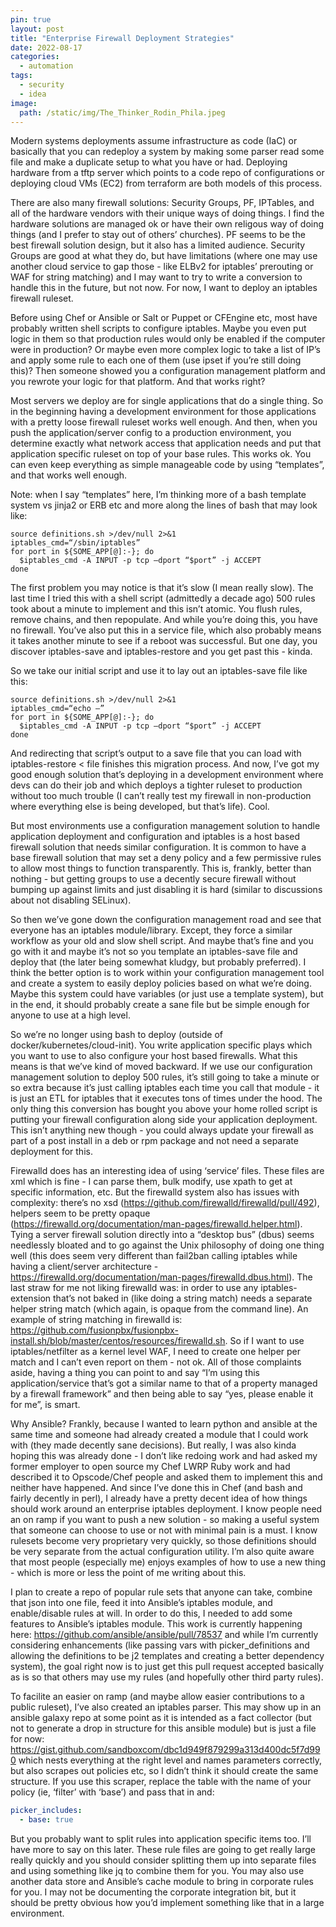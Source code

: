 ```yaml
---
pin: true
layout: post
title: "Enterprise Firewall Deployment Strategies"
date: 2022-08-17
categories:                                         
  - automation
tags:
  - security
  - idea
image:
  path: /static/img/The_Thinker_Rodin_Phila.jpeg
---
```


Modern systems deployments assume infrastructure as code (IaC) or basically that you can redeploy a system by making some parser read some file and make a duplicate setup to what you have or had. Deploying hardware from a tftp server which points to a code repo of configurations or deploying cloud VMs (EC2) from terraform are both models of this process.

There are also many firewall solutions: Security Groups, PF, IPTables, and all of the hardware vendors with their unique ways of doing things. I find the hardware solutions are managed ok or have their own religous way of doing things (and I prefer to stay out of others’ churches). PF seems to be the best firewall solution design, but it also has a limited audience. Security Groups are good at what they do, but have limitations (where one may use another cloud service to gap those - like ELBv2 for iptables’ prerouting or WAF for string matching) and I may want to try to write a conversion to handle this in the future, but not now. For now, I want to deploy an iptables firewall ruleset.

Before using Chef or Ansible or Salt or Puppet or CFEngine etc, most have probably written shell scripts to configure iptables. Maybe you even put logic in them so that production rules would only be enabled if the computer were in production? Or maybe even more complex logic to take a list of IP’s and apply some rule to each one of them (use ipset if you’re still doing this)? Then someone showed you a configuration management platform and you rewrote your logic for that platform. And that works right?

Most servers we deploy are for single applications that do a single thing. So in the beginning having a development environment for those applications with a pretty loose firewall ruleset works well enough. And then, when you push the application/server config to a production environment, you determine exactly what network access that application needs and put that application specific ruleset on top of your base rules. This works ok. You can even keep everything as simple manageable code by using “templates”, and that works well enough.

Note: when I say “templates” here, I’m thinking more of a bash template system vs jinja2 or ERB etc and more along the lines of bash that may look like:

```shell
source definitions.sh >/dev/null 2>&1
iptables_cmd=“/sbin/iptables”
for port in ${SOME_APP[@]:-}; do
  $iptables_cmd -A INPUT -p tcp —dport “$port” -j ACCEPT
done
```

The first problem you may notice is that it’s slow (I mean really slow). The last time I tried this with a shell script (admittedly a decade ago) 500 rules took about a minute to implement and this isn’t atomic. You flush rules, remove chains, and then repopulate. And while you’re doing this, you have no firewall. You’ve also put this in a service file, which also probably means it takes another minute to see if a reboot was successful. But one day, you discover iptables-save and iptables-restore and you get past this - kinda.

So we take our initial script and use it to lay out an iptables-save file like this:

```shell
source definitions.sh >/dev/null 2>&1
iptables_cmd=“echo —”
for port in ${SOME_APP[@]:-}; do
  $iptables_cmd -A INPUT -p tcp —dport “$port” -j ACCEPT
done
```

And redirecting that script’s output to a save file that you can load with iptables-restore < file finishes this migration process. And now, I’ve got my good enough solution that’s deploying in a development environment where devs can do their job and which deploys a tighter ruleset to production without too much trouble (I can’t really test my firewall in non-production where everything else is being developed, but that’s life). Cool.

But most environments use a configuration management solution to handle application deployment and configuration and iptables is a host based firewall solution that needs similar configuration. It is common to have a base firewall solution that may set a deny policy and a few permissive rules to allow most things to function transparently. This is, frankly, better than nothing - but getting groups to use a decently secure firewall without bumping up against limits and just disabling it is hard (similar to discussions about not disabling SELinux).

So then we’ve gone down the configuration management road and see that everyone has an iptables module/library. Except, they force a similar workflow as your old and slow shell script. And maybe that’s fine and you go with it and maybe it’s not so you template an iptables-save file and deploy that (the later being somewhat kludgy, but probably preferred). I think the better option is to work within your configuration management tool and create a system to easily deploy policies based on what we’re doing. Maybe this system could have variables (or just use a template system), but in the end, it should probably create a sane file but be simple enough for anyone to use at a high level.

So we’re no longer using bash to deploy (outside of docker/kubernetes/cloud-init). You write application specific plays which you want to use to also configure your host based firewalls. What this means is that we’ve kind of moved backward. If we use our configuration management solution to deploy 500 rules, it’s still going to take a minute or so extra because it’s just calling iptables each time you call that module - it is just an ETL for iptables that it executes tons of times under the hood. The only thing this conversion has bought you above your home rolled script is putting your firewall configuration along side your application deployment. This isn’t anything new though - you could always update your firewall as part of a post install in a deb or rpm package and not need a separate deployment for this.

Firewalld does has an interesting idea of using ‘service’ files. These files are xml which is fine - I can parse them, bulk modify, use xpath to get at specific information, etc. But the firewalld system also has issues with complexity: there’s no xsd (https://github.com/firewalld/firewalld/pull/492), helpers seem to be pretty opaque (https://firewalld.org/documentation/man-pages/firewalld.helper.html). Tying a server firewall solution directly into a “desktop bus” (dbus) seems needlessly bloated and to go against the Unix philosophy of doing one thing well (this does seem very different than fail2ban calling iptables while having a client/server architecture - https://firewalld.org/documentation/man-pages/firewalld.dbus.html). The last straw for me not liking firewalld was: in order to use any iptables-extension that’s not baked in (like doing a string match) needs a separate helper string match (which again, is opaque from the command line). An example of string matching in firewalld is: https://github.com/fusionpbx/fusionpbx-install.sh/blob/master/centos/resources/firewalld.sh. So if I want to use iptables/netfilter as a kernel level WAF, I need to create one helper per match and I can’t even report on them - not ok. All of those complaints aside, having a thing you can point to and say “I’m using this application/service that’s got a similar name to that of a property managed by a firewall framework” and then being able to say “yes, please enable it for me”, is smart.

Why Ansible? Frankly, because I wanted to learn python and ansible at the same time and someone had already created a module that I could work with (they made decently sane decisions). But really, I was also kinda hoping this was already done - I don’t like redoing work and had asked my former employer to open source my Chef LWRP Ruby work and had described it to Opscode/Chef people and asked them to implement this and neither have happened. And since I’ve done this in Chef (and bash and fairly decently in perl), I already have a pretty decent idea of how things should work around an enterprise iptables deployment. I know people need an on ramp if you want to push a new solution - so making a useful system that someone can choose to use or not with minimal pain is a must. I know rulesets become very proprietary very quickly, so those definitions should be very separate from the actual configuration utility. I’m also quite aware that most people (especially me) enjoys examples of how to use a new thing - which is more or less the point of me writing about this.

I plan to create a repo of popular rule sets that anyone can take, combine that json into one file, feed it into Ansible’s iptables module, and enable/disable rules at will. In order to do this, I needed to add some features to Ansible’s iptables module. This work is currently happening here: https://github.com/ansible/ansible/pull/78537 and while I’m currently considering enhancements (like passing vars with picker_definitions and allowing the definitions to be j2 templates and creating a better dependency system), the goal right now is to just get this pull request accepted basically as is so that others may use my rules (and hopefully other third party rules).

To facilite an easier on ramp (and maybe allow easier contributions to a public ruleset), I’ve also created an iptables parser. This may show up in an ansible galaxy repo at some point as it is intended as a fact collector (but not to generate a drop in structure for this ansible module) but is just a file for now: https://gist.github.com/sandboxcom/dbc1d949f879299a313d400dc5f7d990 which nests everything at the right level and names parameters correctly, but also scrapes out policies etc, so I didn’t think it should create the same structure. If you use this scraper, replace the table with the name of your policy (ie, ‘filter’ with ‘base’) and pass that in and:

```yaml
picker_includes:
  - base: true
```

But you probably want to split rules into application specific items too. I’ll have more to say on this later. These rule files are going to get really large really quickly and you should consider splitting them up into separate files and using something like jq to combine them for you. You may also use another data store and Ansible’s cache module to bring in corporate rules for you. I may not be documenting the corporate integration bit, but it should be pretty obvious how you’d implement something like that in a large environment.

